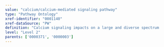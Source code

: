 ```yaml
---
value: "calcium/calcium-mediated signaling pathway"
type: "Pathway Ontology"
xref-identifier: "0001140"
xref-dataSource: "PW"
definition: "Calcium signaling impacts on a large and diverse spectrum of cellular processes such as gene expression and cell death, proliferation, muscle contraction and energy metabolism, learning, memory and synaptic plasticity. Calcium acts in signal transduction as a first as well as a second messenger. Calcium transport, which controls and maintains the calcium gradient, and calcium signaling, which the gradient promotes, are inextricably connected in the fabric of calcium homeostasis."
level: "Level 2"
parents: ['0000371', '0000003']
---
```

